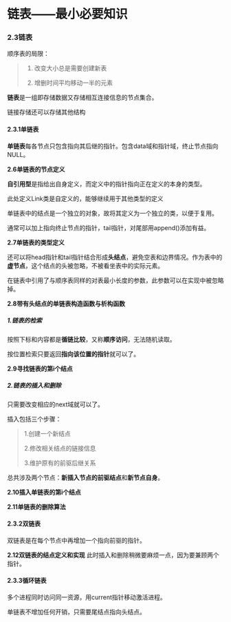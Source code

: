 # 链表——最小必要知识

### 2.3链表
顺序表的局限：

>1. 改变大小总是需要创建新表
>
>2. 增删时间平均移动一半的元素

**链表**是一组即存储数据又存储相互连接信息的节点集合。

链接存储还可以存储其他结构

#### 2.3.1单链表

**单链表**每各节点只包含指向其后继的指针。包含data域和指针域，终止节点指向NULL。

**2.6单链表的节点定义**

**自引用型**是指给出自身定义，而定义中的指针指向正在定义的本身的类型。

此处定义Link类是自定义的，能够继续用于其他类型的定义

单链表中的结点是一个独立的对象，故将其定义为一个独立的类，以便于复用。



通常可以加上指向终止节点的指针，tail指针，对尾部用append()添加有益。




**2.7单链表的类型定义**





还可以将head指针和tail指针结合形成**头结点**，避免空表和边界情况。作为表中的**虚节点**，这个结点的头被忽略，不被看坐表中的实际元素。


在链表中引用了与顺序表同样的对表最小长度的参数，此参数可以在实现中被忽略掉。


**2.8带有头结点的单链表构造函数与析构函数**

##### 1.链表的检索
按照下标和内容都是**循链比较**，又称**顺序访问**，无法随机读取。

按位置检索只要返回**指向该位置的指针**就可以了。



**2.9寻找链表的第i个结点**

##### 2.链表的插入和删除
只需要改变相应的next域就可以了。

插入包括三个步骤：
>1.创建一个新结点
>
>2.修改相关结点的链接信息
>
>3.维护原有的前驱后继关系

总共涉及两个节点：**新插入节点的前驱结点**和**新节点自身**。




**2.10插入单链表的第i个结点**
 
**2.11单链表的删除算法**

#### 2.3.2双链表
双链表是在每个节点中再增加一个指向前驱的指针。


**2.12双链表的结点定义和实现**
此时插入和删除稍微要麻烦一点，因为要兼顾两个指针。

#### 2.3.3循环链表
多个进程同时访问同一资源，用current指针移动激活进程。

单链表不增加任何开销，只需要尾结点指向头结点。


